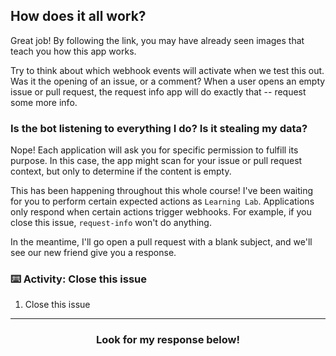 ## How does it all work?

Great job! By following the link, you may have already seen images that teach you how this app works.

Try to think about which webhook events will activate when we test this out. Was it the opening of an issue, or a comment? When a user opens an empty issue or pull request, the request info app will do exactly that -- request some more info.

### Is the bot listening to everything I do? Is it stealing my data?

Nope! Each application will ask you for specific permission to fulfill its purpose. In this case, the app might scan for your issue or pull request context, but only to determine if the content is empty.

This has been happening throughout this whole course! I've been waiting for you to perform certain expected actions as `Learning Lab`. Applications only respond when certain actions trigger webhooks. For example, if you close this issue, `request-info` won't do anything.

In the meantime, I'll go open a pull request with a blank subject, and we'll see our new friend give you a response.


### :keyboard: Activity: Close this issue

1. Close this issue

<hr>
<h3 align="center">Look for my response below!</h3>

